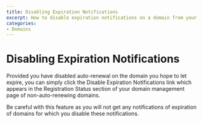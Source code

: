 ```yaml
---
title: Disabling Expiration Notifications
excerpt: How to disable expiration notifications on a domain from your DNSimple account.
categories:
- Domains
---
```

# Disabling Expiration Notifications

Provided you have disabled auto-renewal on the domain you hope to let expire, you can simply click the <label>Disable Expiration Notifications</label> link which appears in the <label>Registration Status</label> section of your domain management page of non-auto-renewing domains.

Be careful with this feature as you will not get any notifications of expiration of domains for which you disable these notifications.
